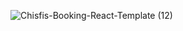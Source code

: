 ![Chisfis-Booking-React-Template (12)](https://user-images.githubusercontent.com/81862443/186253689-6f9d8ad9-9a8e-4154-b2b6-5915f79888e7.png)

